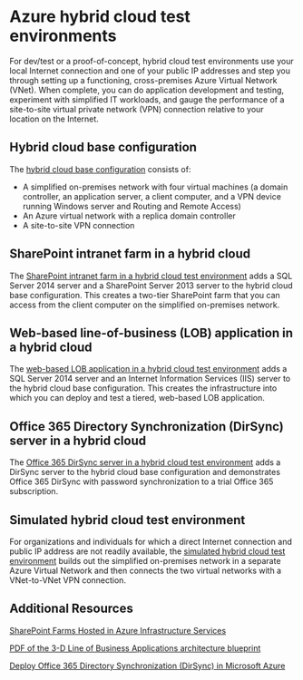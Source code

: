 <properties 
	pageTitle="Azure hybrid cloud test environments" 
	description="Get to the key topics that describe how to build test environments that you can use for dev/test or a proof-of-concept for your Azure hybrid cloud." 
	documentationCenter="" 
	services="virtual-machines"
	authors="JoeDavies-MSFT" 
	manager="timlt" 
	editor=""/>

<tags 
	ms.service="virtual-machines" 
	ms.workload="infrastructure-services" 
	ms.tgt_pltfrm="na" 
	ms.devlang="na" 
	ms.topic="article" 
	ms.date="04/07/2015" 
	ms.author="josephd"/>

# Azure hybrid cloud test environments

For dev/test or a proof-of-concept, hybrid cloud test environments use your local Internet connection and one of your public IP addresses and step you through setting up a functioning, cross-premises Azure Virtual Network (VNet). When complete, you can do application development and testing, experiment with simplified IT workloads, and gauge the performance of a site-to-site virtual private network (VPN) connection relative to your location on the Internet.

## Hybrid cloud base configuration

The [hybrid cloud base configuration](virtual-networks-setup-hybrid-cloud-environment-testing.md) consists of:

- A simplified on-premises network with four virtual machines (a domain controller, an application server, a client computer, and a VPN device running Windows server and Routing and Remote Access)
- An Azure virtual network with a replica domain controller
- A site-to-site VPN connection

## SharePoint intranet farm in a hybrid cloud

The [SharePoint intranet farm in a hybrid cloud test environment](virtual-networks-setup-sharepoint-hybrid-cloud-testing.md) adds a SQL Server 2014 server and a SharePoint Server 2013 server to the hybrid cloud base configuration. This creates a two-tier SharePoint farm that you can access from the client computer on the simplified on-premises network.

## Web-based line-of-business (LOB) application in a hybrid cloud

The [web-based LOB application in a hybrid cloud test environment](virtual-networks-setup-lobapp-hybrid-cloud-testing.md) adds a SQL Server 2014 server and an Internet Information Services (IIS) server to the hybrid cloud base configuration. This creates the infrastructure into which you can deploy and test a tiered, web-based LOB application.

## Office 365 Directory Synchronization (DirSync) server in a hybrid cloud

The [Office 365 DirSync server in a hybrid cloud test environment](virtual-networks-setup-dirsync-hybrid-cloud-testing.md) adds a DirSync server to the hybrid cloud base configuration and demonstrates Office 365 DirSync with password synchronization to a trial Office 365 subscription.

## Simulated hybrid cloud test environment

For organizations and individuals for which a direct Internet connection and public IP address are not readily available, the [simulated hybrid cloud test environment](virtual-networks-setup-simulated-hybrid-cloud-environment-testing.md) builds out the simplified on-premises network in a separate Azure Virtual Network and then connects the two virtual networks with a VNet-to-VNet VPN connection.


## Additional Resources

[SharePoint Farms Hosted in Azure Infrastructure Services](virtual-machines-sharepoint-infrastructure-services.md)

[PDF of the 3-D Line of Business Applications architecture blueprint](http://download.microsoft.com/download/2/C/8/2C8EB75F-AC45-4A79-8A63-C1800C098792/MS_Arch_LOB_App_3D_pdf.pdf)

[Deploy Office 365 Directory Synchronization (DirSync) in Microsoft Azure](https://technet.microsoft.com/library/dn635310.aspx)

